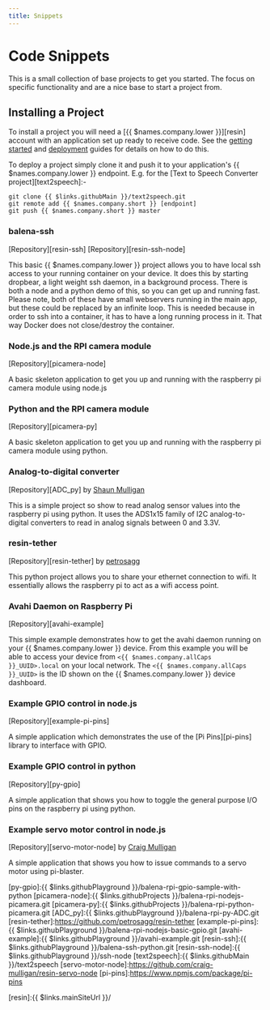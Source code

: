 ```yaml
---
title: Snippets
---
```


# Code Snippets

This is a small collection of base projects to get you started. The focus on specific functionality and are a nice base to start a project from.

## Installing a Project

To install a project you will need a [{{ $names.company.lower }}][resin] account with an
application set up ready to receive code. See the
[getting started][getting-started] and [deployment][deploy] guides for details
on how to do this.

To deploy a project simply clone it and push it to your application's {{ $names.company.lower }}
endpoint. E.g. for the [Text to Speech Converter project][text2speech]:-

```
git clone {{ $links.githubMain }}/text2speech.git
git remote add {{ $names.company.short }} [endpoint]
git push {{ $names.company.short }} master
```


### balena-ssh

[Repository][resin-ssh]
[Repository][resin-ssh-node]

This basic {{ $names.company.lower }} project allows you to have local ssh access to your running container on your device. It does this by starting dropbear, a light weight ssh daemon, in a background process. There is both a node and a python demo of this, so you can get up and running fast. Please note, both of these have small webservers running in the main app, but these could be replaced by an infinite loop. This is needed because in order to ssh into a container, it has to have a long running process in it. That way Docker does not close/destroy the container.

### Node.js and the RPI camera module
[Repository][picamera-node]

A basic skeleton application to get you up and running with the raspberry pi camera module using node.js

### Python and the RPI camera module
[Repository][picamera-py]

A basic skeleton application to get you up and running with the raspberry pi camera module using python.

### Analog-to-digital converter

[Repository][ADC_py] by [Shaun Mulligan][shaun-mulligan]

This is a simple project so show to read analog sensor values into the raspberry pi using python. It uses the ADS1x15 family of I2C analog-to-digital converters to read in analog signals between 0 and 3.3V.

### resin-tether

[Repository][resin-tether] by [petrosagg][petrosagg]

This python project allows you to share your ethernet connection to wifi. It essentially allows the raspberry pi to act as a wifi access point.

### Avahi Daemon on Raspberry Pi

[Repository][avahi-example]

This simple example demonstrates how to get the avahi daemon running on your {{ $names.company.lower }} device. From this example you will be able to access your device from `<{{ $names.company.allCaps }}_UUID>.local` on your local network. The `<{{ $names.company.allCaps }}_UUID>` is the ID shown on the {{ $names.company.lower }} device dashboard.

### Example GPIO control in node.js

[Repository][example-pi-pins]

A simple application which demonstrates the use of the [Pi Pins][pi-pins]
library to interface with GPIO.

### Example GPIO control in python

[Repository][py-gpio]

A simple application that shows you how to toggle the general purpose I/O pins on the raspberry pi using python.

### Example servo motor control in node.js

[Repository][servo-motor-node] by [Craig Mulligan][craig-mulligan]

A simple application that shows you how to issue commands to a servo motor using pi-blaster.


<!-- ###Code Snippets Links -->

[py-gpio]:{{ $links.githubPlayground }}/balena-rpi-gpio-sample-with-python
[picamera-node]:{{ $links.githubProjects }}/balena-rpi-nodejs-picamera.git
[picamera-py]:{{ $links.githubProjects }}/balena-rpi-python-picamera.git
[ADC_py]:{{ $links.githubPlayground }}/balena-rpi-py-ADC.git
[resin-tether]:https://github.com/petrosagg/resin-tether
[example-pi-pins]:{{ $links.githubPlayground }}/balena-rpi-nodejs-basic-gpio.git
[avahi-example]:{{ $links.githubPlayground }}/avahi-example.git
[resin-ssh]:{{ $links.githubPlayground }}/balena-ssh-python.git
[resin-ssh-node]:{{ $links.githubPlayground }}/ssh-node
[text2speech]:{{ $links.githubMain }}/text2speech
[servo-motor-node]:https://github.com/craig-mulligan/resin-servo-node
[pi-pins]:https://www.npmjs.com/package/pi-pins

<!-- ###Team Github name links -->

[shaun-mulligan]:https://github.com/shaunmulligan
[craig-mulligan]:https://github.com/craig-mulligan
[aleksis]:https://github.com/abresas/
[lifeeth]:https://bitbucket.org/lifeeth/
[alex]:https://github.com/alexandrosm
[petrosagg]:https://github.com/petrosagg
[nghiant2710]:https://github.com/nghiant2710

[deploy]:/deployment/deployment
[getting-started]:/installing/gettingStarted
[resin]:{{ $links.mainSiteUrl }}/

